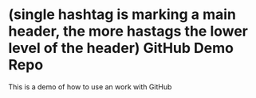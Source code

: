 # (single hashtag is marking a main header, the more hastags the lower level of the header) GitHub Demo Repo
This is a demo of how to use an work with GitHub
